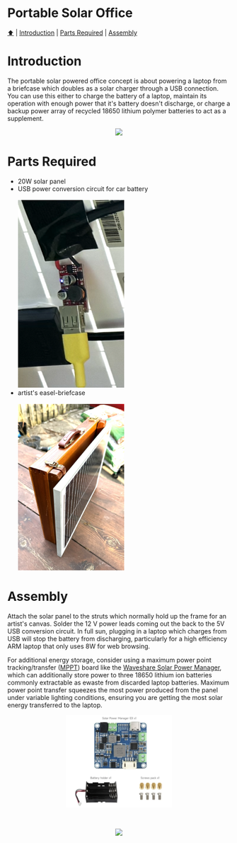 <!DOCTYPE html>
<h1 id="top">Portable Solar Office</h1>
<p><a href="README.md"> ⬆️</a> | <a href="portablesolaroffice.md#Introduction">Introduction</a> | <a href="portablesolaroffice.md#partslist">Parts Required</a> | <a href="portablesolaroffice.md#assembly">Assembly</a></p>
<h1 id="introduction">Introduction</h1>                                                                         
<p>The portable solar powered office concept is about powering a laptop from a briefcase which doubles as a solar charger through a USB connection.  You can use this either to charge the battery of a laptop, maintain its operation with enough power that it's battery doesn't discharge, or charge a backup power array of recycled 18650 lithium polymer batteries to act as a supplement.</p>
<p align="center"><img src="solarbriefcase_02.png" width="480"></p>
<h1 id="partslist">Parts Required</h1> 
<p><ul>
  <li>20W solar panel</li>
  <li>USB power conversion circuit for car battery</br></br><img src="solarbriefcase_04.png" width="240"></br></li>
  <li>artist's easel-briefcase</br></br><img src="solarbriefcase_01.png" width="240"></br></li>
</ul>
</p>
<h1 id="assembly">Assembly</h1> 
<p>Attach the solar panel to the struts which normally hold up the frame for an artist's canvas.  Solder the 12 V power leads coming out the back to the 5V USB conversion circuit.  In full sun, plugging in a laptop which charges from USB will stop the battery from discharging, particularly for a high efficiency ARM laptop that only uses 8W for web browsing.</p>
<p>For additional energy storage, consider using a maximum power point tracking/transfer (<a href="https://en.wikipedia.org/wiki/Maximum_power_point_tracking">MPPT</a>) board like the <a href="https://www.waveshare.com/solar-power-manager-d.htm">Waveshare Solar Power Manager</a>, which can additionally store power to three 18650 lithium ion batteries commonly extractable as ewaste from discarded laptop batteries.  Maximum power point transfer squeezes the most power produced from the panel under variable lighting conditions, ensuring you are getting the most solar energy transferred to the laptop.</p><p align="center"><img src="solarbriefcase_03.png" width="240"></p></br>
<p align="center"><img src="IMG_1150.png"></p>
</html>

